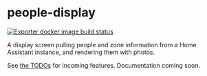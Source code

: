 # people-display

[![Exporter docker image build status](https://github.com/hnefatl/people-display/actions/workflows/exporter-docker.yaml/badge.svg)](https://github.com/hnefatl/people-display/actions/workflows/exporter-docker.yaml)

A display screen pulling people and zone information from a Home Assistant instance, and rendering them with photos.

See [the TODOs](TODO.md) for incoming features. Documentation coming soon.
